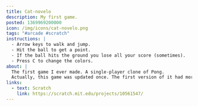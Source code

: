 ```yaml
---
title: Cat-novelo
description: My first game.
posted: 1369969200000
icon: /img/icons/cat-novelo.png
tags: "#arcade #scratch"
instructions: |
  - Arrow keys to walk and jump.
  - Hit the ball to get a point.
  - If the ball hits the ground you lose all your score (sometimes).
  - Press C to change the colors.
about: |
  The first game I ever made. A single-player clone of Pong.
  Actually, this game was updated once. The first version of it had more stiff controls and no jump feature, but in August 2013 I changed the controls because... I don't know actually.
links:
  - text: Scratch
    link: https://scratch.mit.edu/projects/10561547/
---
```


<scratch url="https://scratch.mit.edu/projects/10561547/"></scratch>

